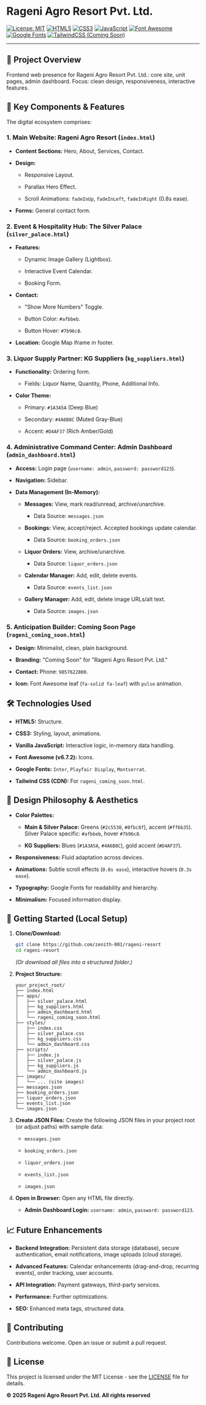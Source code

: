 # Rageni Agro Resort Pvt. Ltd. 

[![License: MIT](https://img.shields.io/badge/License-MIT-yellow.svg)](https://opensource.org/licenses/MIT)
[![HTML5](https://img.shields.io/badge/HTML5-E34F26?style=for-the-badge&logo=html5&logoColor=white)](https://developer.mozilla.org/en-US/docs/Web/HTML)
[![CSS3](https://img.shields.io/badge/CSS3-1572B6?style=for-the-badge&logo=css3&logoColor=white)](https://developer.mozilla.org/en-US/docs/Web/CSS)
[![JavaScript](https://img.shields.io/badge/JavaScript-F7DF1E?style=for-the-badge&logo=javascript&logoColor=black)](https://developer.mozilla.org/en-US/docs/Web/JavaScript)
[![Font Awesome](https://img.shields.io/badge/Font_Awesome-528DD7?style=for-for-the-badge&logo=fontawesome&logoColor=white)](https://fontawesome.com/)
[![Google Fonts](https://img.shields.io/badge/Google_Fonts-4285F4?style=for-the-badge&logo=google-fonts&logoColor=white)](https://fonts.google.com/)
[![TailwindCSS (Coming Soon)](https://img.shields.io/badge/Tailwind_CSS-38B2AC?style=for-the-badge&logo=tailwind-css&logoColor=white)](https://tailwindcss.com/)


---

## 🌟 Project Overview

Frontend web presence for Rageni Agro Resort Pvt. Ltd.: core site, unit pages, admin dashboard. Focus: clean design, responsiveness, interactive features.

## 🚀 Key Components & Features

The digital ecosystem comprises:

### 1. Main Website: Rageni Agro Resort (`index.html`)

* **Content Sections:** Hero, About, Services, Contact.

* **Design:**

    * Responsive Layout.

    * Parallax Hero Effect.

    * Scroll Animations: `fadeInUp`, `fadeInLeft`, `fadeInRight` (0.8s ease).

* **Forms:** General contact form.

### 2. Event & Hospitality Hub: The Silver Palace (`silver_palace.html`)

* **Features:**

    * Dynamic Image Gallery (Lightbox).

    * Interactive Event Calendar.

    * Booking Form.

* **Contact:**

    * "Show More Numbers" Toggle.

    * Button Color: `#afbbeb`.

    * Button Hover: `#7b96c8`.

* **Location:** Google Map iframe in footer.

### 3. Liquor Supply Partner: KG Suppliers (`kg_suppliers.html`)

* **Functionality:** Ordering form.

    * Fields: Liquor Name, Quantity, Phone, Additional Info.

* **Color Theme:**

    * Primary: `#1A3A5A` (Deep Blue)

    * Secondary: `#4A6B8C` (Muted Gray-Blue)

    * Accent: `#D4AF37` (Rich Amber/Gold)

### 4. Administrative Command Center: Admin Dashboard (`admin_dashboard.html`)

* **Access:** Login page (`username: admin`, `password: password123`).

* **Navigation:** Sidebar.

* **Data Management (In-Memory):**

    * **Messages:** View, mark read/unread, archive/unarchive.

        * Data Source: `messages.json`

    * **Bookings:** View, accept/reject. Accepted bookings update calendar.

        * Data Source: `booking_orders.json`

    * **Liquor Orders:** View, archive/unarchive.

        * Data Source: `liquor_orders.json`

    * **Calendar Manager:** Add, edit, delete events.

        * Data Source: `events_list.json`

    * **Gallery Manager:** Add, edit, delete image URLs/alt text.

        * Data Source: `images.json`

### 5. Anticipation Builder: Coming Soon Page (`rageni_coming_soon.html`)

* **Design:** Minimalist, clean, plain background.

* **Branding:** "Coming Soon" for "Rageni Agro Resort Pvt. Ltd."

* **Contact:** Phone: `9857622800`.

* **Icon:** Font Awesome leaf (`fa-solid fa-leaf`) with `pulse` animation.

## 🛠️ Technologies Used

* **HTML5:** Structure.

* **CSS3:** Styling, layout, animations.

* **Vanilla JavaScript:** Interactive logic, in-memory data handling.

* **Font Awesome (v6.7.2):** Icons.

* **Google Fonts:** `Inter`, `Playfair Display`, `Montserrat`.

* **Tailwind CSS (CDN):** For `rageni_coming_soon.html`.

## 🎨 Design Philosophy & Aesthetics

* **Color Palettes:**

    * **Main & Silver Palace:** Greens (`#2c5530`, `#8fbc8f`), accent (`#ff6b35`). Silver Palace specific: `#afbbeb`, hover `#7b96c8`.

    * **KG Suppliers:** Blues (`#1A3A5A`, `#4A6B8C`), gold accent (`#D4AF37`).

* **Responsiveness:** Fluid adaptation across devices.

* **Animations:** Subtle scroll effects (`0.8s ease`), interactive hovers (`0.3s ease`).

* **Typography:** Google Fonts for readability and hierarchy.

* **Minimalism:** Focused information display.

## 🚀 Getting Started (Local Setup)

1.  **Clone/Download:**

    ```bash
    git clone https://github.com/zenith-001/rageni-resort
    cd rageni-resort

    ```

    *(Or download all files into a structured folder.)*

2.  **Project Structure:**

    ```
    your_project_root/
    ├── index.html
    ├── apps/
    │   ├── silver_palace.html
    │   ├── kg_suppliers.html
    │   ├── admin_dashboard.html
    │   └── rageni_coming_soon.html
    ├── styles/
    │   ├── index.css
    │   ├── silver_palace.css
    │   ├── kg_suppliers.css
    │   └── admin_dashboard.css
    ├── scripts/
    │   ├── index.js
    │   ├── silver_palace.js
    │   ├── kg_suppliers.js
    │   └── admin_dashboard.js
    ├── images/
    │   └── ... (site images)
    ├── messages.json
    ├── booking_orders.json
    ├── liquor_orders.json
    ├── events_list.json
    └── images.json

    ```

3.  **Create JSON Files:**
    Create the following JSON files in your project root (or adjust paths) with sample data:

    * `messages.json`

    * `booking_orders.json`

    * `liquor_orders.json`

    * `events_list.json`

    * `images.json`

4.  **Open in Browser:**
    Open any HTML file directly.

    * **Admin Dashboard Login:** `username: admin`, `password: password123`.

## 📈 Future Enhancements

* **Backend Integration:** Persistent data storage (database), secure authentication, email notifications, image uploads (cloud storage).

* **Advanced Features:** Calendar enhancements (drag-and-drop, recurring events), order tracking, user accounts.

* **API Integration:** Payment gateways, third-party services.

* **Performance:** Further optimizations.

* **SEO:** Enhanced meta tags, structured data.

## 🤝 Contributing

Contributions welcome. Open an issue or submit a pull request.

## 📄 License

This project is licensed under the MIT License - see the [LICENSE](https://www.google.com/search?q=LICENSE) file for details.

**© 2025 Rageni Agro Resort Pvt. Ltd. All rights reserved**
